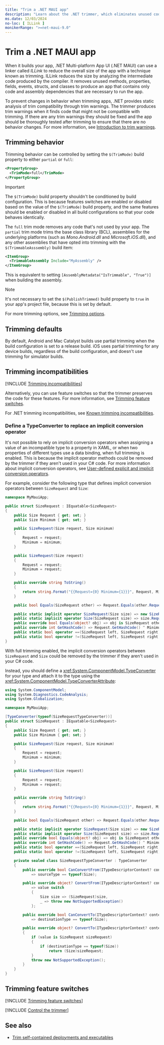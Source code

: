 ```yaml
---
title: "Trim a .NET MAUI app"
description: "Learn about the .NET trimmer, which eliminates unused code from a .NET MAUI app to reduce its size."
ms.date: 12/03/2024
no-loc: [ ILLink ]
monikerRange: ">=net-maui-9.0"
---
```


# Trim a .NET MAUI app

When it builds your app, .NET Multi-platform App UI (.NET MAUI) can use a linker called *ILLink* to reduce the overall size of the app with a technique known as trimming. ILLink reduces the size by analyzing the intermediate code produced by the compiler. It removes unused methods, properties, fields, events, structs, and classes to produce an app that contains only code and assembly dependencies that are necessary to run the app.

To prevent changes in behavior when trimming apps, .NET provides static analysis of trim compatibility through trim warnings. The trimmer produces trim warnings when it finds code that might not be compatible with trimming. If there are any trim warnings they should be fixed and the app should be thoroughly tested after trimming to ensure that there are no behavior changes. For more information, see [Introduction to trim warnings](/dotnet/core/deploying/trimming/fixing-warnings).

## Trimming behavior

Trimming behavior can be controlled by setting the `$(TrimMode)` build property to either `partial` or `full`:

```xml
<PropertyGroup>
  <TrimMode>full</TrimMode>
</PropertyGroup>
```

> [!IMPORTANT]
> The `$(TrimMode)` build property shouldn't be conditioned by build configuration. This is because features switches are enabled or disabled based on the value of the `$(TrimMode)` build property, and the same features should be enabled or disabled in all build configurations so that your code behaves identically.

The `full` trim mode removes any code that's not used by your app. The `partial` trim mode trims the base class library (BCL), assemblies for the underlying platforms (such as *Mono.Android.dll* and *Microsoft.iOS.dll*), and any other assemblies that have opted into trimming with the `$(TrimmableAsssembly)` build item:

```xml
<ItemGroup>
  <TrimmableAssembly Include="MyAssembly" />
</ItemGroup>
```

This is equivalent to setting `[AssemblyMetadata("IsTrimmable", "True")]` when building the assembly.

> [!NOTE]
> It's not necessary to set the `$(PublishTrimmed)` build property to `true` in your app's project file, because this is set by default.

For more trimming options, see [Trimming options](/dotnet/core/deploying/trimming/trimming-options).

## Trimming defaults

By default, Android and Mac Catalyst builds use partial trimming when the build configuration is set to a release build. iOS uses partial trimming for any device builds, regardless of the build configuration, and doesn't use trimming for simulator builds.

## Trimming incompatibilities

[!INCLUDE [Trimming incompatibilities](includes/trimming-incompatibilities.md)]

Alternatively, you can use feature switches so that the trimmer preserves the code for these features. For more information, see [Trimming feature switches](#trimming-feature-switches).

For .NET trimming incompatibilities, see [Known trimming incompatibilities](/dotnet/core/deploying/trimming/incompatibilities).

### Define a TypeConverter to replace an implicit conversion operator

It's not possible to rely on implicit conversion operators when assigning a value of an incompatible type to a property in XAML, or when two properties of different types use a data binding, when full trimming is enabled. This is because the implicit operator methods could be removed by the trimmer if they aren't used in your C# code. For more information about implicit conversion operators, see [User-defined explicit and implicit conversion operators](/dotnet/csharp/language-reference/operators/user-defined-conversion-operators).

For example, consider the following type that defines implicit conversion operators between `SizeRequest` and `Size`:

```csharp
namespace MyMauiApp;

public struct SizeRequest : IEquatable<SizeRequest>
{
    public Size Request { get; set; }
    public Size Minimum { get; set; }

    public SizeRequest(Size request, Size minimum)
    {
        Request = request;
        Minimum = minimum;
    }

    public SizeRequest(Size request)
    {
        Request = request;
        Minimum = request;
    }

    public override string ToString()
    {
        return string.Format("{{Request={0} Minimum={1}}}", Request, Minimum);
    }

    public bool Equals(SizeRequest other) => Request.Equals(other.Request) && Minimum.Equals(other.Minimum);

    public static implicit operator SizeRequest(Size size) => new SizeRequest(size);
    public static implicit operator Size(SizeRequest size) => size.Request;
    public override bool Equals(object? obj) => obj is SizeRequest other && Equals(other);
    public override int GetHashCode() => Request.GetHashCode() ^ Minimum.GetHashCode();
    public static bool operator ==(SizeRequest left, SizeRequest right) => left.Equals(right);
    public static bool operator !=(SizeRequest left, SizeRequest right) => !(left == right);
}
```

With full trimming enabled, the implicit conversion operators between `SizeRequest` and `Size` could be removed by the trimmer if they aren't used in your C# code.

Instead, you should define a <xref:System.ComponentModel.TypeConverter> for your type and attach it to the type using the <xref:System.ComponentModel.TypeConverterAttribute>:

```csharp
using System.ComponentModel;
using System.Diagnostics.CodeAnalysis;
using System.Globalization;

namespace MyMauiApp;

[TypeConverter(typeof(SizeRequestTypeConverter))]
public struct SizeRequest : IEquatable<SizeRequest>
{
    public Size Request { get; set; }
    public Size Minimum { get; set; }

    public SizeRequest(Size request, Size minimum)
    {
        Request = request;
        Minimum = minimum;
    }

    public SizeRequest(Size request)
    {
        Request = request;
        Minimum = request;
    }

    public override string ToString()
    {
        return string.Format("{{Request={0} Minimum={1}}}", Request, Minimum);
    }

    public bool Equals(SizeRequest other) => Request.Equals(other.Request) && Minimum.Equals(other.Minimum);

    public static implicit operator SizeRequest(Size size) => new SizeRequest(size);
    public static implicit operator Size(SizeRequest size) => size.Request;
    public override bool Equals(object? obj) => obj is SizeRequest other && Equals(other);
    public override int GetHashCode() => Request.GetHashCode() ^ Minimum.GetHashCode();
    public static bool operator ==(SizeRequest left, SizeRequest right) => left.Equals(right);
    public static bool operator !=(SizeRequest left, SizeRequest right) => !(left == right);

    private sealed class SizeRequestTypeConverter : TypeConverter
    {
        public override bool CanConvertFrom(ITypeDescriptorContext? context, Type sourceType)
            => sourceType == typeof(Size);

        public override object? ConvertFrom(ITypeDescriptorContext? context, CultureInfo? culture, object value)
            => value switch
            {
                Size size => (SizeRequest)size,
                _ => throw new NotSupportedException()
            };

        public override bool CanConvertTo(ITypeDescriptorContext? context, [NotNullWhen(true)] Type? destinationType)
            => destinationType == typeof(Size);

        public override object? ConvertTo(ITypeDescriptorContext? context, CultureInfo? culture, object? value, Type destinationType)
        {
            if (value is SizeRequest sizeRequest)
            {
                if (destinationType == typeof(Size))
                    return (Size)sizeRequest;
            }
            throw new NotSupportedException();
        }
    }
}
```

## Trimming feature switches

[!INCLUDE [Trimming feature switches](includes/feature-switches.md)]

[!INCLUDE [Control the trimmer](../includes/linker-control.md)]

## See also

- [Trim self-contained deployments and executables](/dotnet/core/deploying/trimming/trim-self-contained)
